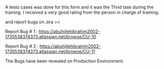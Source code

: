 A tests cases was done for this form and it was the Thrid task during the training. I received a very good rating from the person in charge of training.

and report bugs on Jira >>


Report Bug # 1 :  https://abuhijlehibrahim2002-1735538374373.atlassian.net/browse/CU-10

Report Bug # 2 :  https://abuhijlehibrahim2002-1735538374373.atlassian.net/browse/CU-11 


The  Bugs have been revealed on Production Environment.
